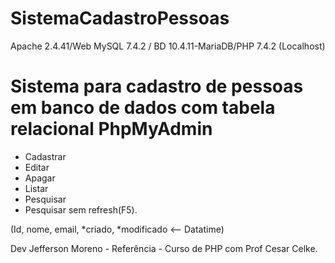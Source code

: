 # SistemaCadastroPessoas
Apache 2.4.41/Web MySQL 7.4.2  / BD 10.4.11-MariaDB/PHP 7.4.2 (Localhost)

# Sistema para cadastro de pessoas em banco de dados com tabela relacional PhpMyAdmin
* Cadastrar
* Editar
* Apagar
* Listar
* Pesquisar
* Pesquisar sem refresh(F5).

(Id, nome, email, *criado, *modificado <-- Datatime)

Dev Jefferson Moreno - Referência - Curso de PHP com Prof Cesar Celke.



